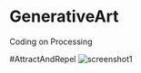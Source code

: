 # GenerativeArt
Coding on Processing

#AttractAndRepel
![screenshot1](https://user-images.githubusercontent.com/7665281/39093745-76bf9c7a-465f-11e8-81f7-702f533eafde.png)
